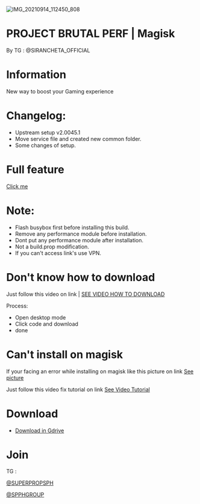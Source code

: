 ![IMG_20210914_112450_808](https://user-images.githubusercontent.com/73354897/133189983-cffd38a7-03bf-4781-8bb8-7912f2eb529a.jpg)



# PROJECT BRUTAL PERF | Magisk

  By TG : @SIRANCHETA_OFFICIAL

# Information
New way to boost your Gaming experience 


# Changelog: 
- Upstream setup v2.0045.1 
- Move service file and created new common folder.
- Some changes of setup.


# Full feature
[Click me](https://katb.in/meow13302https://katb.in/meow13302)

# Note:
- Flash busybox first before installing this build.
- Remove any performance module before installation.
- Dont put any performance module after installation.
- Not a build.prop modification.
- If you can't access link's use VPN.

# Don't know how to download
Just follow this video on link | [SEE VIDEO HOW TO DOWNLOAD](https://telegra.ph/file/b2503009cabefd32dadf5.mp4)

Process: 

- Open desktop mode
- Click code and download
- done

# Can't install on magisk
If your facing an error while installing on magisk 
like this picture on link [See picture](https://telegra.ph/file/20648760a732113a1f7e6.jpg)

Just follow this video fix tutorial on link [See Video Tutorial](https://telegra.ph/file/4b5343b4dae5428a3b600.mp4)

# Download
- [Download in Gdrive](https://drive.google.com/file/d/1Jo40G7wf9Qt4grWGnzNbL9e9J0ax-9qf/view?usp=sharing)


# Join 
TG :

[@SUPERPROPSPH](https://t.me/superpropsph)

[@SPPHGROUP](https://t.me/spphgroup)

